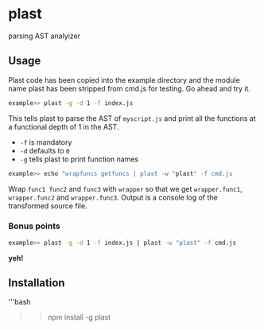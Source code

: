 plast
=====

parsing AST analyizer

## Usage

Plast code has been copied into the example directory and the module name plast has been stripped from cmd.js for testing.
Go ahead and try it.

```bash
example>> plast -g -d 1 -f index.js
```
This tells plast to parse the AST of `myscript.js` and print all the functions at a functional depth of 1 in the AST.

-  `-f` is mandatory
-  `-d` defaults to `0`
-  `-g` tells plast to print function names


```bash
example>> echo "wrapfuncs getfuncs | plast -w "plast" -f cmd.js
```
Wrap `func1 func2` and `func3` with `wrapper` so that we get `wrapper.func1`, `wrapper.func2` and `wrapper.func3`.
Output is a console log of the transformed source file.


### Bonus points
```bash
example>> plast -g -d 1 -f index.js | plast -w "plast" -f cmd.js
```
**yeh!**


## Installation
'''bash
>> npm install -g plast
```
